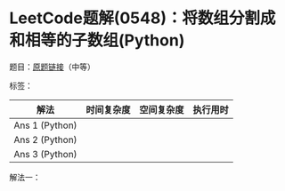 # LeetCode题解(0548)：将数组分割成和相等的子数组(Python)

题目：[原题链接](https://leetcode-cn.com/problems/split-array-with-equal-sum/)（中等）

标签：

| 解法           | 时间复杂度 | 空间复杂度 | 执行用时 |
| -------------- | ---------- | ---------- | -------- |
| Ans 1 (Python) |            |            |          |
| Ans 2 (Python) |            |            |          |
| Ans 3 (Python) |            |            |          |

解法一：

